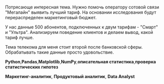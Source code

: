 Потрясающе интересная тема. Нужно помочь оператору сотовой связи "Мегалайн" выявить лучший тариф. На основании исследования будут перераспределен маркетинговый бюджет. 

У нас данные 500 абонентов, подключенных к двум тарифам - "Смарт" и "Ультра". Анализируем поведение клиентов и делаем вывод, какой тариф лучше.

Тема телекома для меня стоит второй после банковской сферы. Обрабатывать такие данные просто удовольствие.

**Python**,**Pandas**,**Matplotlib**,**NumPy**,**описательная статистика**,**проверка статистических гипотез**

**Маркетинг-аналитик**, **Продуктовый аналитик**, **Data Analyst**
